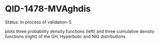 # QID-1478-MVAghdis
Status: In process of validation-S

plots three probability density functions (left) and three cumulative density functions (right) of the GH, Hyperbolic and NIG distributions.
